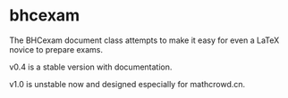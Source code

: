 # bhcexam
The BHCexam document class attempts to make it easy for even a LaTeX novice to prepare exams.

v0.4 is a stable version with documentation.

v1.0 is unstable now and designed especially for mathcrowd.cn.
